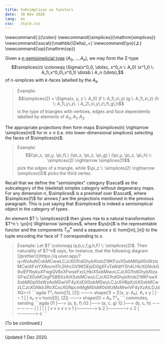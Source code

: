```yaml
---
title: Subsimplices as functors
date:  30 Nov 2020
lang:  en
css:   style.css
---
```


\newcommand{\:}{\colon}
\newcommand{\simplices}{\mathrm{simplices}}
\newcommand{\sscat}{\mathbb{\Delta}_+}
\newcommand{\yo}{よ}
\newcommand{\op}{\mathrm{op}}

Given a [$n$-semisimplicial type](https://ncatlab.org/homotopytypetheory/show/semi-simplicial+types) $(A_0, \dotsc, A_n)$, we may form the Σ-type
$$\simplices(n) \coloneqq \Sigma(x^0_0, \dotsc, x^0_n \: A_0) (x^1_0 \: A_1\,x^0_0\,x^0_1) \dotsb.\ A_n (\dots),$$
of $n$-simplices with $k$-faces labelled by the $A_k$.

> Example:
$$\simplices(2) =
    \Sigma(x, y, z \: A_0) (f \: A_1\,x\,y) (g \: A_1\,x\,z) (h \: A_1\,y\,z).
	  \ A_2\,x\,y\,z\,f\,g\,h$$
is the type of triangles with vertices, edges and face dependently labelled by elements of $A_0, A_1, A_2.$

The appropriate projections then form maps $\simplices(n) \rightarrow \simplices(m)$ for $m \leq n$ (i.e. into lower-dimensional simplices) selecting the faces of $\simplices(n)$.

> Example:
$$(\pi_x, \pi_y, \pi_f),\ (\pi_x, \pi_z, \pi_g),\ (\pi_y, \pi_z, \pi_h) \: \simplices(2) \rightarrow \simplices(1)$$
pick the edges of a triangle, while $\pi_z \: \simplices(2) \rightarrow \simplices(0)$ picks the third vertex.

Recall that we define the "semisimplex" category $\sscat$ as the subcategory of the (skeletal) simplex category without degeneracy maps.
For any dimension $n$, $\simplices$ is a presheaf over $\sscat$, where $\simplices(f)$ for arrows $f$ are the projections mentioned in the previous paragraph.
This is just saying that $\simplices$ is indeed a semisimplical object in the category of types.

An element $T \: \simplices(n)$ then gives rise to a natural transformation $T^n \: \yo[n] \Rightarrow \simplices$, where $\yo[n]$ is the representable functor and the components $T^n_m$ send a sequence $s \in \mathrm{hom}([m], [n])$ to the tuple encoding the face of $T$ corresponding to $s$.

<blockquote>
Example:
Let $T \coloneqq (a,b,c,f,g,h,F) \: \simplices(2)$.
Then naturality of $T^n$ says, for instance, that the following diagram [(prettier)](https://q.uiver.app/?q=WzAsNCxbMCwwLCJcXG1hdGhybXtob219KFsxXSxbMl0pIl0sWzIsMCwiXFxtYXRocm17c2hhcGV9KDEpID0gXFxTaWdtYSh4LHlcXGNvbG9uIEFfbykuXFwgQV8xXFwseFxcLHkiXSxbMiwxLCJcXG1hdGhybXtzaGFwZX0oMCkgPSBBXzAiXSxbMCwxLCJcXG1hdGhybXtob219KFswXSxbMl0pIl0sWzAsMSwiVF4yXzEiXSxbMSwyLCJcXHBpXzIiXSxbMCwzLCJcXGNkb3RcXCxcXGNpcmMgMSIsMl0sWzMsMiwiVF4yXzAiLDJdXQ==)
```agda
                  T²₁
    hom([1], [2]) ───> shape(1) = Σ(x, y: A₀). A₁ x y
          |               |
    · ∘ 1 |               | π₂
          v               v
    hom([0], [2]) ───> shape(0) = A₀
                  T²₀
```
commutes, sending
```agda
01 |──> (a, b, f)    02 |──> (a, c, g)    12 |──> (b, c, h)
 ─          ─         ─          ─         ─          ─
 |          |         |          |         |          |
 v          v         v          v         v          v
 1 |──────> b         2 |──────> c         2 |──────> c
```
</blockquote>

(To be continued.)

---
Updated 1 Dec 2020.
